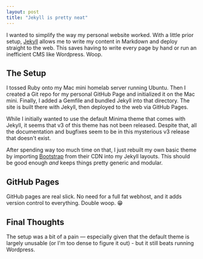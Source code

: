 ```yaml
---
layout: post
title: "Jekyll is pretty neat"
---
```

I wanted to simplify the way my personal website worked. With a little prior setup, [Jekyll](https://jekyllrb.com/) allows me to write my content in Markdown and deploy straight to the web. This saves having to write every page by hand or run an inefficient CMS like Wordpress. Woop.

## The Setup
I tossed Ruby onto my Mac mini homelab server running Ubuntu. Then I created a Git repo for my personal GitHub Page and initialized it on the Mac mini. Finally, I added a Gemfile and bundled Jekyll into that directory. The site is built there with Jekyll, then deployed to the web via GitHub Pages.

While I initially wanted to use the default Minima theme that comes with Jekyll, it seems that v3 of this theme has not been released. Despite that, all the documentation and bugfixes seem to be in this mysterious v3 release that doesn't exist.

After spending way too much time on that, I just rebuilt my own basic theme by importing [Bootstrap](https://getbootstrap.com/) from their CDN into my Jekyll layouts. This should be good enough _and_ keeps things pretty generic and modular.

## GitHub Pages
GitHub pages are real slick. No need for a full fat webhost, and it adds version control to everything. Double woop. 😁

## Final Thoughts
The setup was a bit of a pain — especially given that the default theme is largely unusable (or I'm too dense to figure it out) - but it still beats running Wordpress.